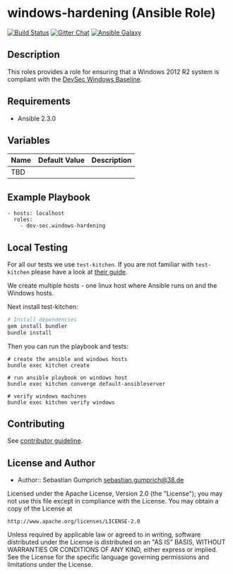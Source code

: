 # windows-hardening (Ansible Role)

[![Build Status](http://img.shields.io/travis/dev-sec/ansible-windows-hardening.svg)][1]
[![Gitter Chat](https://badges.gitter.im/Join%20Chat.svg)][2]
[![Ansible Galaxy]()][3]

## Description

This roles provides a role for ensuring that a Windows 2012 R2 system is compliant with the [DevSec Windows Baseline](https://github.com/dev-sec/windows-baseline).

## Requirements

* Ansible 2.3.0

## Variables

| Name           | Default Value | Description                        |
| -------------- | ------------- | -----------------------------------|
| TBD            |               |                                    |

## Example Playbook

    - hosts: localhost
      roles:
        - dev-sec.windows-hardening

## Local Testing


For all our tests we use `test-kitchen`. If you are not familiar with `test-kitchen` please have a look at [their guide](http://kitchen.ci/docs/getting-started).

We create multiple hosts - one linux host where Ansible runs on and the Windows hosts.

Next install test-kitchen:

```bash
# Install dependencies
gem install bundler
bundle install
```

Then you can run the playbook and tests:
```
# create the ansible and windows hosts
bundle exec kitchen create

# run ansible playbook on windows host
bundle exec kitchen converge default-ansibleserver

# verify windows machines
bundle exec kitchen verify windows

```

## Contributing

See [contributor guideline](CONTRIBUTING.md).

## License and Author

* Author:: Sebastian Gumprich <sebastian.gumprich@38.de>

Licensed under the Apache License, Version 2.0 (the "License");
you may not use this file except in compliance with the License.
You may obtain a copy of the License at

    http://www.apache.org/licenses/LICENSE-2.0

Unless required by applicable law or agreed to in writing, software
distributed under the License is distributed on an "AS IS" BASIS,
WITHOUT WARRANTIES OR CONDITIONS OF ANY KIND, either express or implied.
See the License for the specific language governing permissions and
limitations under the License.


[1]: http://travis-ci.org/dev-sec/ansible-os-hardening
[2]: https://gitter.im/dev-sec/general
[3]: https://galaxy.ansible.com/dev-sec/os-hardening
